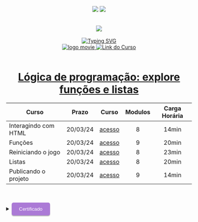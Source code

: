 <div align=center>
    <a href="https://github.com/Amanda-ribeiiro/ONE-T6/blob/main/L%C3%B3gica%20de%20Programa%C3%A7%C3%A3o/L%C3%B3gica%20de%20Programa%C3%A7%C3%A3o/Explore%20fun%C3%A7%C3%B5es%20e%20listas/README.md"><img src="https://img.shields.io/badge/Idioma-Portugu%C3%AAs-green"></a>
    <a href="https://github.com/Amanda-ribeiiro/ONE-T6/blob/main/L%C3%B3gica%20de%20Programa%C3%A7%C3%A3o/L%C3%B3gica%20de%20Programa%C3%A7%C3%A3o/Explore%20fun%C3%A7%C3%B5es%20e%20listas/README.en.md"><img src="https://img.shields.io/badge/Language-English-blue"></a>
</div>

<br>
<br>

<div align=center>
    <a href="https://cursos.alura.com.br/formacao-fase-selecao-one6" target="_blank">
        <img align="center"  src="https://github.com/Amanda-ribeiiro/ONE-T6/assets/108890154/6c5ed157-93cb-4487-85cc-075f06bf27c5">
    </a>
</div>

<br>

<div align=center>
  <a href="https://git.io/typing-svg"><img src="https://readme-typing-svg.herokuapp.com?font=Fira+Code&weight=700&size=27&pause=1000&color=5865F2&random=false&width=435&lines=Oracle+Next+Education+-+T6" alt="Typing SVG" />
  </a>
</div>


<div align="center">
    <a href="https://cursos.alura.com.br/course/logica-programacao-funcoes-listas/task/136611" target="_blank">
        <img src="https://img.shields.io/badge/▶-2a2a2a?style=for-the-badge&logo=movie&logoColor=2a2a2a" target="_blank" alt="logo movie" />
        <img src="https://img.shields.io/badge/Acessar%20o%20Curso%20na%20Plataforma-DE8B36?style=for-the-badge" target="_blank" alt="Link do Curso" />
    </a>
</div>

<br>

<div align="center">
  <h1><a href="https://cursos.alura.com.br/course/logica-programacao-funcoes-listas/task/136611">Lógica de programação: explore funções e listas</a></h1>
      <table align="center">
        <thead>
          <tr>
            <th>Curso</th>
            <th>Prazo</th>
            <th>Curso</th>
            <th>Modulos</th>
            <th>Carga Horária</th>
          </tr>
        </thead>
        <tbody>
          <tr>
            <td>Interagindo com HTML</td>
            <td align=center>20/03/24</td>
            <td align="center"><a href="https://cursos.alura.com.br/course/logica-programacao-funcoes-listas/task/136611" target="_blank">acesso</a></td>
            <td align="center">8</td>
            <td align="center">14min</td>
          </tr>
          <tr>
            <td>Funções</td>
            <td align=center>20/03/24</td>
            <td align="center"><a href="https://cursos.alura.com.br/course/logica-programacao-funcoes-listas/task/136611" target="_blank">acesso</a></td>
            <td align="center">9</td>
            <td align="center">20min</td>
          </tr>
          <tr>
            <td>Reiniciando o jogo</td>
            <td align=center>20/03/24</td>
            <td align="center"><a href="https://cursos.alura.com.br/course/logica-programacao-funcoes-listas/task/136611" target="_blank">acesso</a></td>
            <td align="center">8</td>
            <td align="center">23min</td>
          </tr>
          <tr>
            <td>Listas</td>
            <td align=center>20/03/24</td>
            <td align="center"><a href="https://cursos.alura.com.br/course/logica-programacao-funcoes-listas/task/136611" target="_blank">acesso</a></td>
            <td align="center">8</td>
            <td align="center">20min</td>
          </tr>
          <tr>
            <td>Publicando o projeto</td>
            <td align=center>20/03/24</td>
            <td align="center"><a href="https://cursos.alura.com.br/course/logica-programacao-funcoes-listas/task/136611" target="_blank">acesso</a></td>
            <td align="center">9</td>
            <td align="center">14min</td>
          </tr>
        </tbody>
      </table>  
</div>

<br>
<br>

<details>
    <summary>
        <button style="padding: 10px 20px; background-color: #AB7AD6; color: #FFF; border: none; border-radius: 5px; box-shadow: 0px 2px 2px rgba(0,0,0,0.3); transition: box-shadow 0.3s ease;" onclick="this.style.boxShadow='inset 0px 2px 2px rgba(0,0,0,0.3)'">Certificado
        </button>
    </summary>
    <br>
        <div align="center">
            <a href="https://cursos.alura.com.br/certificate/amanda-ribeiro98/logica-programacao-funcoes-listas?lang=pt_BR" target="_blank">
                <img src="https://github.com/Amanda-ribeiiro/ONE-T6/assets/108890154/be9216b7-c7f5-48e0-b2c5-26cde95ff587" width=700 height=500 alt="Certificado">
            </a>
        </div>
</details>


